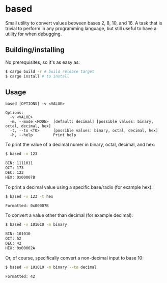 # based

Small utility to convert values between bases 2, 8, 10, and 16. A task that is trivial to perform in any programming language, but still useful to have a utility for when debugging.

## Building/installing

No prerequisites, so it's as easy as:

```sh
$ cargo build -r # build release target
$ cargo install # to install
```

## Usage

```
based [OPTIONS] -v <VALUE>

Options:
  -v <VALUE>         
  -m, --mode <MODE>  [default: decimal] [possible values: binary, octal, decimal, hex]
  -t, --to <TO>      [possible values: binary, octal, decimal, hex]
  -h, --help         Print help
```

To print the value of a decimal numer in binary, octal, decimal, and hex:

```sh
$ based -v 123

BIN: 1111011
OCT: 173
DEC: 123
HEX: 0x00007B
```

To print a decimal value using a specific base/radix (for example hex):

```sh
$ based -v 123 -t hex

Formatted: 0x00007B
```

To convert a value other than decimal (for example decimal):

```sh
$ based -v 101010 -m binary

BIN: 101010
OCT: 52
DEC: 42
HEX: 0x00002A
```

Or, of course, specifically convert a non-decimal input to base 10:

```sh
$ based -v 101010 -m binary --to decimal

Formatted: 42
```
